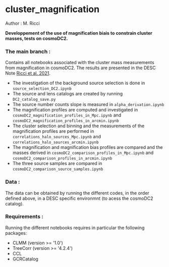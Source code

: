 # cluster_magnification
Author : M. Ricci

**Developpement of the use of magnification biais to constrain cluster masses, tests on cosmoDC2.** 

### The main branch :
Contains all notebooks associated with the cluster mass measurements from magnification in cosmoDC2. The results are presented in the DESC Note [Ricci et al. 2021](https://fr.overleaf.com/read/vskkvpmjbrpw).

- The investigation of the background source selection is done in `source_selection_DC2.ipynb`
- The source and lens catalogs are created by running `DC2_catalog_save.py`
- The source number counts slope is measured in `alpha_derivation.ipynb`
- The magnification profiles are computed and investigated in `cosmoDC2_magnification_profiles_in_Mpc.ipynb` and `cosmoDC2_magnification_profiles_in_arcmin.ipynb`
- The cluster selection and binning and the measurements of the magnification profiles are performed in `correlations_halo_sources_Mpc.ipynb` and `correlations_halo_sources_arcmin.ipynb`
- The magnification and magnification bias profiles are compared and the masses derived in `cosmoDC2_comparison_profiles_in_Mpc.ipynb` and `cosmoDC2_comparison_profiles_in_arcmin.ipynb`
- The three source samples are compared in `cosmoDC2_comparison_source_samples.ipynb`

### Data :
The data can be obtained by running the different codes, in the order defined above, in a DESC specific environmnt (to acess the cosmoDC2 catalog). 

### Requirements : 
Running the different notebooks requires in particular the following packages: 
- CLMM (version >= '1.0')
- TreeCorr (version >= '4.2.4')
- CCL
- GCRCatalog

